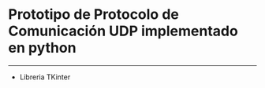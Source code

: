 # Prototipo de Protocolo de Comunicación UDP implementado en python

---------------------------

- Libreria TKinter

